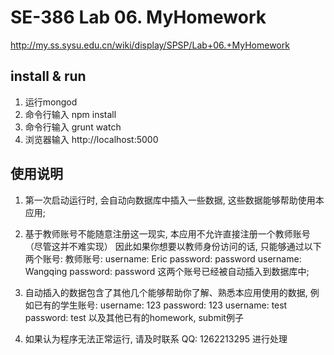 # SE-386 Lab 06. MyHomework    

http://my.ss.sysu.edu.cn/wiki/display/SPSP/Lab+06.+MyHomework

## install & run
1. 运行mongod
2. 命令行输入 npm install
3. 命令行输入 grunt watch
4. 浏览器输入 http://localhost:5000

## 使用说明
1. 第一次启动运行时, 会自动向数据库中插入一些数据, 这些数据能够帮助使用本应用;

2. 基于教师账号不能随意注册这一现实, 本应用不允许直接注册一个教师账号（尽管这并不难实现）
   因此如果你想要以教师身份访问的话, 只能够通过以下两个账号:
   教师账号:
    username: Eric        password: password 
    username: Wangqing    password: password
   这两个账号已经被自动插入到数据库中;
   

3. 自动插入的数据包含了其他几个能够帮助你了解、熟悉本应用使用的数据,
   例如已有的学生账号:
   username: 123       password: 123
   username: test      password: test
   以及其他已有的homework, submit例子

4. 如果认为程序无法正常运行, 请及时联系 QQ: 1262213295 进行处理
